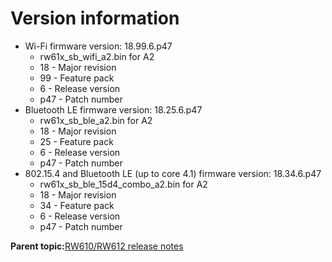 # Version information

-   Wi-Fi firmware version: 18.99.6.p47
    -   rw61x\_sb\_wifi\_a2.bin for A2
    -   18 - Major revision
    -   99 - Feature pack
    -   6 - Release version
    -   p47 - Patch number
-   Bluetooth LE firmware version: 18.25.6.p47
    -   rw61x\_sb\_ble\_a2.bin for A2
    -   18 - Major revision
    -   25 - Feature pack
    -   6 - Release version
    -   p47 - Patch number
-   802.15.4 and Bluetooth LE \(up to core 4.1\) firmware version: 18.34.6.p47
    -   rw61x\_sb\_ble\_15d4\_combo\_a2.bin for A2
    -   18 - Major revision
    -   34 - Feature pack
    -   6 - Release version
    -   p47 - Patch number

**Parent topic:**[RW610/RW612 release notes](../topics/rw610-rw612-release-notes.md)

